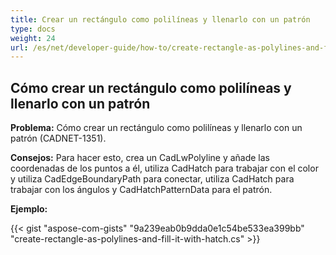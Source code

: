 ```yaml
---
title: Crear un rectángulo como polilíneas y llenarlo con un patrón
type: docs
weight: 24
url: /es/net/developer-guide/how-to/create-rectangle-as-polylines-and-fill-it-with-hatch/
---
```


## **Cómo crear un rectángulo como polilíneas y llenarlo con un patrón**

**Problema:** Cómo crear un rectángulo como polilíneas y llenarlo con un patrón (CADNET-1351).

**Consejos:** Para hacer esto, crea un CadLwPolyline y añade las coordenadas de los puntos a él, utiliza CadHatch para trabajar con el color y utiliza CadEdgeBoundaryPath para conectar, utiliza CadHatch para trabajar con los ángulos y CadHatchPatternData para el patrón.

**Ejemplo:**

{{< gist "aspose-com-gists" "9a239eab0b9dda0e1c54be533ea399bb" "create-rectangle-as-polylines-and-fill-it-with-hatch.cs" >}}
